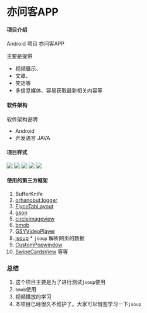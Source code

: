 # 亦问客APP

#### 项目介绍
Android 项目  亦问客APP

主要是提供

* 视频展示、
* 文章、
* 笑话等
* 多信息媒体、容易获取最新相关内容等

#### 软件架构
软件架构说明
* Android
* 开发语言 JAVA
#### 项目样式
![](https://github.com/eirunye/Qiu_Ly/blob/master/img/S81112-152805.jpg)
![](https://github.com/eirunye/Qiu_Ly/blob/master/img/S81112-152814.jpg)
![](https://github.com/eirunye/Qiu_Ly/blob/master/img/S81112-153044.jpg)
![](https://github.com/eirunye/Qiu_Ly/blob/master/img/S81112-153125.jpg)
![](https://github.com/eirunye/Qiu_Ly/blob/master/img/S81112-153214.jpg)

#### 使用的第三方框架

1. BufferKnife
2. [orhanobut:logger](https://github.com/orhanobut/logger/)
3. [FlycoTabLayout](https://github.com/H07000223/FlycoTabLayout)
4. [gson]()
5. [circleimageview](https://github.com/hdodenhof/CircleImageView)
6. [bmob]()
7. [GSYVideoPlayer](https://github.com/CarGuo/GSYVideoPlayer)
8. [jsoup](https://jsoup.org/) * `jsoup` 解析网页的数据
9. [CustomPopwindow](https://github.com/pinguo-zhouwei/CustomPopwindow)
10. [SwipeCardsView](https://github.com/huxq17/SwipeCardsView)
等等

### 总结

1. 这个项目主要是为了进行测试`jsoup`使用
2. `bmob`使用
3. 视频播放的学习
4. 本项目已经很久不维护了。大家可以借鉴学习一下`jsoup`

